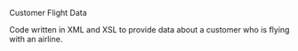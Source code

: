 Customer Flight Data

Code written in XML and XSL to provide data about a customer who is flying with an airline.
